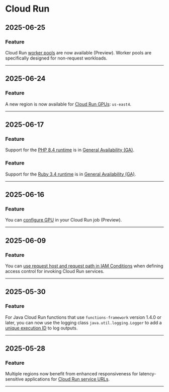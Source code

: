 # Cloud Run

## 2025-06-25

### Feature

Cloud Run [worker pools](https://cloud.google.com/run/docs/deploy-worker-pools) are now available (Preview). Worker pools are specifically designed for non-request workloads.

---
## 2025-06-24

### Feature

A new region is now available for [Cloud Run GPUs](https://cloud.google.com/run/docs/configuring/services/gpu#supported-regions): `us-east4`.

---
## 2025-06-17

### Feature

Support for the [PHP 8.4 runtime](https://cloud.google.com/run/docs/runtime-support#php) is in [General Availability (GA)](https://cloud.google.com/products/?_gl=1*dplot*_ga*MTM2MDk5MzEzMi4xNzQ1ODg0OTY5*_ga_4LYFWVHBEB*MTc0NjE0MTA3Ny4yMi4xLjE3NDYxNDEwOTYuMC4wLjA.#product-launch-stages).

### Feature

Support for the [Ruby 3.4 runtime](https://cloud.google.com/run/docs/runtime-support#ruby) is in [General Availability (GA)](https://cloud.google.com/products/?_gl=1*dplot*_ga*MTM2MDk5MzEzMi4xNzQ1ODg0OTY5*_ga_4LYFWVHBEB*MTc0NjE0MTA3Ny4yMi4xLjE3NDYxNDEwOTYuMC4wLjA.#product-launch-stages).

---
## 2025-06-16

### Feature

You can [configure GPU](https://cloud.google.com/run/docs/configuring/jobs/gpu) in your Cloud Run job (Preview).

---
## 2025-06-09

### Feature

You can [use request host and request path in IAM Conditions](https://cloud.google.com/run/docs/securing/managing-access#conditions) when defining access control for invoking Cloud Run services.

---
## 2025-05-30

### Feature

For Java Cloud Run functions that use `functions-framework` version 1.4.0 or later, you
can now use the logging class `java.util.logging.Logger` to add a [unique execution
ID](https://cloud.google.com/run/docs/runtimes/java#execution_id) to log outputs.

---
## 2025-05-28

### Feature

Multiple regions now benefit from enhanced responsiveness for latency-sensitive applications for [Cloud Run service URLs](https://cloud.google.com/run/docs/triggering/https-request#url).

---
